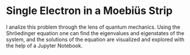 # Single Electron in a Moebiüs Strip

I analize this problem through the lens of quantum mechanics. Using the Shröedinger equation one can find the eigenvalues and eigenstates of the system, and the solutions of the equation are visualized and explored with the help of a Jupyter Notebook.
